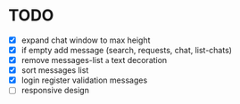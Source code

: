 # TODO

- [x] expand chat window to max height
- [x] if empty add message (search, requests, chat, list-chats)
- [x] remove messages-list `a` text decoration
- [x] sort messages list
- [x] login register validation messages
- [ ] responsive design 
